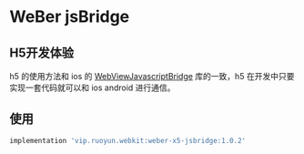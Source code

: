 
# WeBer jsBridge

## H5开发体验

h5 的使用方法和  ios 的 [WebViewJavascriptBridge](https://github.com/marcuswestin/WebViewJavascriptBridge) 库的一致，h5 在开发中只要实现一套代码就可以和 ios android 进行通信。

## 使用

```groovy
implementation 'vip.ruoyun.webkit:weber-x5-jsbridge:1.0.2'
```





